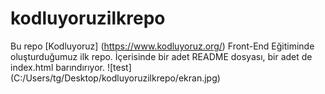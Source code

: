 # kodluyoruzilkrepo
Bu repo [Kodluyoruz] (https://www.kodluyoruz.org/) Front-End Eğitiminde oluşturduğumuz ilk repo. İçerisinde bir adet README dosyası, bir adet de index.html barındırıyor.
![test] (C:/Users/tg/Desktop/kodluyoruzilkrepo/ekran.jpg)